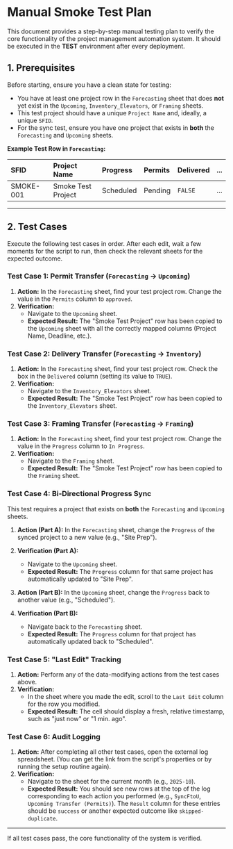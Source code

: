 # Manual Smoke Test Plan

This document provides a step-by-step manual testing plan to verify the core functionality of the project management automation system. It should be executed in the **TEST** environment after every deployment.

## 1. Prerequisites

Before starting, ensure you have a clean state for testing:

-   You have at least one project row in the `Forecasting` sheet that does **not** yet exist in the `Upcoming`, `Inventory_Elevators`, or `Framing` sheets.
-   This test project should have a unique `Project Name` and, ideally, a unique `SFID`.
-   For the sync test, ensure you have one project that exists in **both** the `Forecasting` and `Upcoming` sheets.

**Example Test Row in `Forecasting`:**

| SFID | Project Name | Progress | Permits | Delivered | ... |
| :--- | :----------- | :------- | :------ | :-------- | :-- |
| SMOKE-001 | Smoke Test Project | Scheduled | Pending | `FALSE` | ... |

---

## 2. Test Cases

Execute the following test cases in order. After each edit, wait a few moments for the script to run, then check the relevant sheets for the expected outcome.

### Test Case 1: Permit Transfer (`Forecasting` → `Upcoming`)

1.  **Action:** In the `Forecasting` sheet, find your test project row. Change the value in the `Permits` column to `approved`.
2.  **Verification:**
    -   Navigate to the `Upcoming` sheet.
    -   **Expected Result:** The "Smoke Test Project" row has been copied to the `Upcoming` sheet with all the correctly mapped columns (Project Name, Deadline, etc.).

### Test Case 2: Delivery Transfer (`Forecasting` → `Inventory`)

1.  **Action:** In the `Forecasting` sheet, find your test project row. Check the box in the `Delivered` column (setting its value to `TRUE`).
2.  **Verification:**
    -   Navigate to the `Inventory_Elevators` sheet.
    -   **Expected Result:** The "Smoke Test Project" row has been copied to the `Inventory_Elevators` sheet.

### Test Case 3: Framing Transfer (`Forecasting` → `Framing`)

1.  **Action:** In the `Forecasting` sheet, find your test project row. Change the value in the `Progress` column to `In Progress`.
2.  **Verification:**
    -   Navigate to the `Framing` sheet.
    -   **Expected Result:** The "Smoke Test Project" row has been copied to the `Framing` sheet.

### Test Case 4: Bi-Directional Progress Sync

This test requires a project that exists on **both** the `Forecasting` and `Upcoming` sheets.

1.  **Action (Part A):** In the `Forecasting` sheet, change the `Progress` of the synced project to a new value (e.g., "Site Prep").
2.  **Verification (Part A):**
    -   Navigate to the `Upcoming` sheet.
    -   **Expected Result:** The `Progress` column for that same project has automatically updated to "Site Prep".

3.  **Action (Part B):** In the `Upcoming` sheet, change the `Progress` back to another value (e.g., "Scheduled").
4.  **Verification (Part B):**
    -   Navigate back to the `Forecasting` sheet.
    -   **Expected Result:** The `Progress` column for that project has automatically updated back to "Scheduled".

### Test Case 5: "Last Edit" Tracking

1.  **Action:** Perform any of the data-modifying actions from the test cases above.
2.  **Verification:**
    -   In the sheet where you made the edit, scroll to the `Last Edit` column for the row you modified.
    -   **Expected Result:** The cell should display a fresh, relative timestamp, such as "just now" or "1 min. ago".

### Test Case 6: Audit Logging

1.  **Action:** After completing all other test cases, open the external log spreadsheet. (You can get the link from the script's properties or by running the setup routine again).
2.  **Verification:**
    -   Navigate to the sheet for the current month (e.g., `2025-10`).
    -   **Expected Result:** You should see new rows at the top of the log corresponding to each action you performed (e.g., `SyncFtoU`, `Upcoming Transfer (Permits)`). The `Result` column for these entries should be `success` or another expected outcome like `skipped-duplicate`.

---

If all test cases pass, the core functionality of the system is verified.